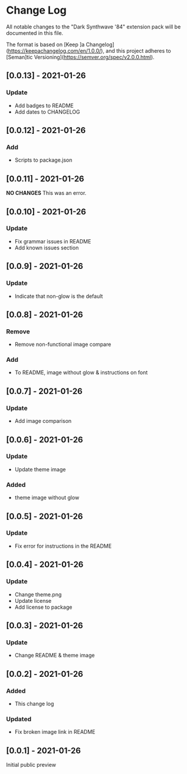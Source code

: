 # Change Log
All notable changes to the "Dark Synthwave '84"
extension pack will be documented in this file.

The format is based on [Keep ]a Changelog](https://keepachangelog.com/en/1.0.0/),
and this project adheres to [Seman]tic Versioning](https://semver.org/spec/v2.0.0.html).

## [0.0.13] - 2021-01-26
### Update
- Add badges to README
- Add dates to CHANGELOG
## [0.0.12] - 2021-01-26
### Add
- Scripts to package.json
## [0.0.11] - 2021-01-26
__NO CHANGES__
This was an error.
## [0.0.10] - 2021-01-26
### Update
- Fix grammar issues in README
- Add known issues section
## [0.0.9] - 2021-01-26
### Update
- Indicate that non-glow is the default
## [0.0.8] - 2021-01-26
### Remove
- Remove non-functional image compare
### Add
- To README, image without glow & instructions on font
## [0.0.7] - 2021-01-26
### Update
- Add image comparison

## [0.0.6] - 2021-01-26
### Update
- Update theme image
### Added
- theme image without glow
## [0.0.5] - 2021-01-26
### Update
- Fix error for instructions in the README
## [0.0.4] - 2021-01-26
### Update
- Change theme.png
- Update license
- Add license to package

## [0.0.3] - 2021-01-26
### Update
- Change README & theme image

## [0.0.2] - 2021-01-26
### Added
- This change log
### Updated
- Fix broken image link in README

## [0.0.1] - 2021-01-26
Initial public preview


